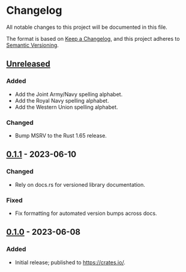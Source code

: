 # Changelog

All notable changes to this project will be documented in this file.

The format is based on [Keep a Changelog][1], and this project adheres to
[Semantic Versioning][2].

[1]: https://keepachangelog.com/en/1.1.0/
[2]: https://semver.org/spec/v2.0.0.html

<!-- next-header -->

## [Unreleased] <!-- release-date -->

### Added

- Add the Joint Army/Navy spelling alphabet.
- Add the Royal Navy spelling alphabet.
- Add the Western Union spelling alphabet.

### Changed

- Bump MSRV to the Rust 1.65 release.

## [0.1.1] - 2023-06-10

### Changed

- Rely on docs.rs for versioned library documentation.

### Fixed

- Fix formatting for automated version bumps across docs.

## [0.1.0] - 2023-06-08

### Added

- Initial release; published to https://crates.io/.

<!-- next-url -->

[Unreleased]:
  https://github.com/EarthmanMuons/spellout/compare/spellabet-v0.1.1...HEAD
[0.1.1]:
  https://github.com/EarthmanMuons/spellout/compare/spellabet-v0.1.0...spellabet-v0.1.1
[0.1.0]: https://github.com/EarthmanMuons/spellout/commits/spellabet-v0.1.0
